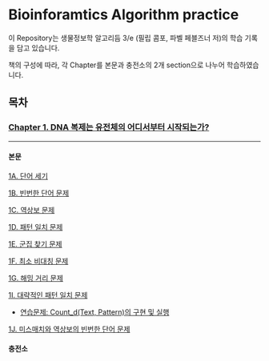 # Bioinforamtics Algorithm practice
이 Repository는 생물정보학 알고리듬 3/e (필립 콤포, 파벨 페블즈너 저)의 학습 기록을 담고 있습니다.

책의 구성에 따라, 각 Chapter를 본문과 충전소의 2개 section으로 나누어 학습하였습니다.


## 목차
### [Chapter 1. DNA 복제는 유전체의 어디서부터 시작되는가?](./Chapter%201/Chapter%201.md)
---
#### 본문
 [1A. 단어 세기](/Bioinforamtics-Algorithm-practice/Chapter%201/1A.%20PatternCount.ipynb)

 [1B. 빈번한 단어 문제](/Bioinforamtics-Algorithm-practice/Chapter%201/1B.%20FrequentWords.ipynb)

 [1C. 역상보 문제](/Bioinforamtics-Algorithm-practice/Chapter%201/1C.%20ReverseComplement.ipynb)

 [1D. 패턴 일치 문제](/Bioinforamtics-Algorithm-practice/Chapter%201/1D.%20PatternOccurrence.ipynb)

 [1E. 군집 찾기 문제](/Bioinforamtics-Algorithm-practice/Chapter%201/1E.%20FindClumps.ipynb)

 [1F. 최소 비대칭 문제](/Bioinforamtics-Algorithm-practice/Chapter%201/1F.%20MinimizeSkew.ipynb)

 [1G. 해밍 거리 문제](/Bioinforamtics-Algorithm-practice/Chapter%201/1G.%20HammingDistance.ipynb)

 [1I. 대략적인 패턴 일치 문제](/Bioinforamtics-Algorithm-practice/Chapter%201/1H.%20NäivePatternMatiching.ipynb)

* [연습문제: Count_d(Text, Pattern)의 구현 및 실행](/Bioinforamtics-Algorithm-practice/Chapter%201/1I-Ex.%20ApproximatePatternCount.ipynb)

 [1J. 미스매치와 역상보의 빈번한 단어 문제](/Bioinforamtics-Algorithm-practice/Chapter%201/1J.%20MostFrequentPseudoPatternwithComplements.ipynb)

#### 충전소